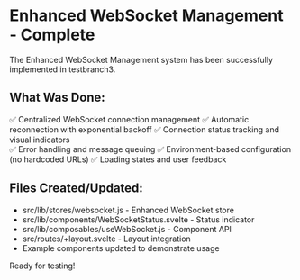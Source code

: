 # Enhanced WebSocket Management - Complete

The Enhanced WebSocket Management system has been successfully implemented in testbranch3.

## What Was Done:
✅ Centralized WebSocket connection management
✅ Automatic reconnection with exponential backoff
✅ Connection status tracking and visual indicators  
✅ Error handling and message queuing
✅ Environment-based configuration (no hardcoded URLs)
✅ Loading states and user feedback

## Files Created/Updated:
- src/lib/stores/websocket.js - Enhanced WebSocket store
- src/lib/components/WebSocketStatus.svelte - Status indicator
- src/lib/composables/useWebSocket.js - Component API  
- src/routes/+layout.svelte - Layout integration
- Example components updated to demonstrate usage

Ready for testing!
